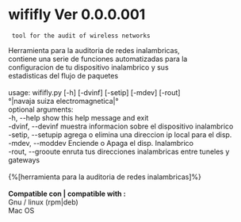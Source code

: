# wififly Ver 0.0.0.001<br>
     tool for the audit of wireless networks
Herramienta para la auditoria de redes inalambricas,<br>
contiene una serie de funciones automatizadas para la<br>
configuracion de tu dispositivo inalambrico y sus<br>
estadisticas del flujo de paquetes <br>
<br>
usage: wififly.py [-h] [-dvinf] [-setip] [-mdev] [-rout]
<br>
°|navaja suiza electromagnetica|°
<br>
optional arguments:<br>
  -h, --help         show this help message and exit<br>
  -dvinf, --devinf   muestra informacion sobre el dispositivo inalambrico<br>
  -setip, --setupip  agrega o elimina una direccion ip local para el disp.<br>
  -mdev, --moddev    Enciende o Apaga el disp. Inalambrico<br>
  -rout, --grooute   enruta tus direcciones inalambricas entre tuneles y
                     gateways<br>
<br>
{%[herramienta para la auditoria de redes inalambricas]%}<br>
<br>
<b>Compatible con | compatible with :</b><br>
Gnu / linux (rpm|deb)<br>
Mac OS<br>
